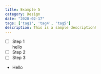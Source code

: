 ```yaml
---
title: Example 5
category: Design
date: "2020-02-17"
tags: ['tag1', 'tag4', 'tag5']
description: This is a sample description!
---
```


- [ ] Step 1  
hello
- [ ] Step 2
- [ ] Step 3

- Hello